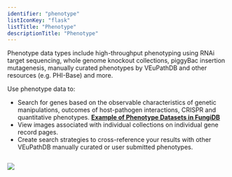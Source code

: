 ```yaml
---
identifier: "phenotype"
listIconKey: "flask"
listTitle: "Phenotype"
descriptionTitle: "Phenotype"
---
```

<p>Phenotype data types include high-throughput phenotyping using RNAi target sequencing, whole genome knockout collections, piggyBac insertion mutagenesis, manually curated phenotypes by VEuPathDB and other resources (e.g. PHI-Base) and more.</p>
<p>Use phenotype data to:</p>
<ul>
  <li>Search for genes based on the observable characteristics of genetic manipulations, outcomes of host-pathogen interactions, CRISPR and quantitative phenotypes. <a href="#"><b>Example of Phenotype Datasets in FungiDB</b></a></li>  
  <li>View images associated with individual collections on individual gene record pages.</li>
  <li>Create search strategies to cross-reference your results with other VEuPathDB manually curated or user submitted phenotypes.</li>
</ul>
<img style="margin-top: 1em" src="{{ "/assets/images/resources_tools/phenotype.png" | absolute_url }}"/>
